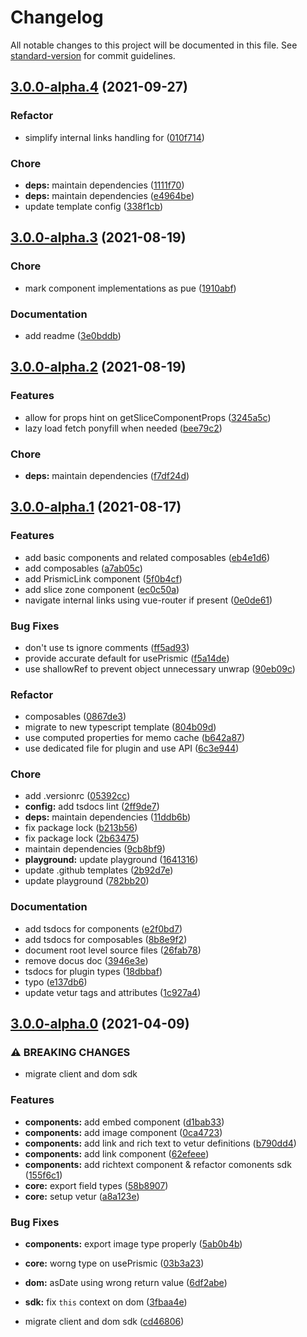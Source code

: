 # Changelog

All notable changes to this project will be documented in this file. See [standard-version](https://github.com/conventional-changelog/standard-version) for commit guidelines.

## [3.0.0-alpha.4](https://github.com/prismicio/prismic-vue/compare/v3.0.0-alpha.3...v3.0.0-alpha.4) (2021-09-27)


### Refactor

* simplify internal links handling for <prismic-rich-text /> ([010f714](https://github.com/prismicio/prismic-vue/commit/010f7147ccc8d57b61aa619ad005f3dd99541941))


### Chore

* **deps:** maintain dependencies ([1111f70](https://github.com/prismicio/prismic-vue/commit/1111f701fbc89baf709acf517b5008a10bea70f7))
* **deps:** maintain dependencies ([e4964be](https://github.com/prismicio/prismic-vue/commit/e4964beea33f1ebc083b6a9f1612aaeeee600bcc))
* update template config ([338f1cb](https://github.com/prismicio/prismic-vue/commit/338f1cbe1606be1e3da83d496c2da0357850681d))

## [3.0.0-alpha.3](https://github.com/prismicio/prismic-vue/compare/v3.0.0-alpha.2...v3.0.0-alpha.3) (2021-08-19)


### Chore

* mark component implementations as pue ([1910abf](https://github.com/prismicio/prismic-vue/commit/1910abf3efd90645fd9f547fcb91675fde455614))


### Documentation

* add readme ([3e0bddb](https://github.com/prismicio/prismic-vue/commit/3e0bddb50bed390bb53972a55d57eedf0facc30b))

## [3.0.0-alpha.2](https://github.com/prismicio/prismic-vue/compare/v3.0.0-alpha.1...v3.0.0-alpha.2) (2021-08-19)


### Features

* allow for props hint on getSliceComponentProps ([3245a5c](https://github.com/prismicio/prismic-vue/commit/3245a5c9f0e536ea02cfffe119edc6f6ba33ba23))
* lazy load fetch ponyfill when needed ([bee79c2](https://github.com/prismicio/prismic-vue/commit/bee79c27032cd229063ee78a9ab5fea3d7124514))


### Chore

* **deps:** maintain dependencies ([f7df24d](https://github.com/prismicio/prismic-vue/commit/f7df24dc7661d418b141f2bb9bb7d7c23ec7fdb8))

## [3.0.0-alpha.1](https://github.com/prismicio/prismic-vue/compare/v3.0.0-alpha.0...v3.0.0-alpha.1) (2021-08-17)


### Features

* add basic components and related composables ([eb4e1d6](https://github.com/prismicio/prismic-vue/commit/eb4e1d6f228b685b85f0f087072943e201842412))
* add composables ([a7ab05c](https://github.com/prismicio/prismic-vue/commit/a7ab05c58eda77f104bfc0aad3d50ab4dbd7019c))
* add PrismicLink component ([5f0b4cf](https://github.com/prismicio/prismic-vue/commit/5f0b4cf0a418973b4af6cea5d804436e3ce840e1))
* add slice zone component ([ec0c50a](https://github.com/prismicio/prismic-vue/commit/ec0c50aa76a020898dadcb2303750b799ff601ef))
* navigate internal links using vue-router if present ([0e0de61](https://github.com/prismicio/prismic-vue/commit/0e0de615266e79fdac09fa49bc999697df3f90f3))


### Bug Fixes

* don't use ts ignore comments ([ff5ad93](https://github.com/prismicio/prismic-vue/commit/ff5ad93404a405dbf84d8201867f6d8eaa768aca))
* provide accurate default for usePrismic ([f5a14de](https://github.com/prismicio/prismic-vue/commit/f5a14de4cae2ce7f1c8dcd93bb5b9ad10b63d078))
* use shallowRef to prevent object unnecessary unwrap ([90eb09c](https://github.com/prismicio/prismic-vue/commit/90eb09cc55651d78d15c00f19e3669f5c1d11813))


### Refactor

* composables ([0867de3](https://github.com/prismicio/prismic-vue/commit/0867de34b7c07c5d6144b0cfcfd8d429dd5f7cdb))
* migrate to new typescript template ([804b09d](https://github.com/prismicio/prismic-vue/commit/804b09d20c8eb46ae93b8fb825fa56bfde7b9fdd))
* use computed properties for memo cache ([b642a87](https://github.com/prismicio/prismic-vue/commit/b642a877d5cf04ac119e0b1cb71a7d49761cfa93))
* use dedicated file for plugin and use API ([6c3e944](https://github.com/prismicio/prismic-vue/commit/6c3e9440e6dadb9488586769754b77def789a35b))


### Chore

* add .versionrc ([05392cc](https://github.com/prismicio/prismic-vue/commit/05392cce6f549afdd4d1d6baf5a076e35c7ddf61))
* **config:** add tsdocs lint ([2ff9de7](https://github.com/prismicio/prismic-vue/commit/2ff9de7b401a4cb06ab00af4ac90506556dcc430))
* **deps:** maintain dependencies ([11ddb6b](https://github.com/prismicio/prismic-vue/commit/11ddb6b99be563428062baa5fcda47799096f420))
* fix package lock ([b213b56](https://github.com/prismicio/prismic-vue/commit/b213b56411ddc896b20e8ced4514d95ed89898b5))
* fix package lock ([2b63475](https://github.com/prismicio/prismic-vue/commit/2b63475c4a5e3a6f6f8ab435c26c36b67b3df697))
* maintain dependencies ([9cb8bf9](https://github.com/prismicio/prismic-vue/commit/9cb8bf92952e831fa2dee49322f8d062bc9b5dcc))
* **playground:** update playground ([1641316](https://github.com/prismicio/prismic-vue/commit/1641316499dfd874ecbb3da5de3dd674ddbdc4c1))
* update .github templates ([2b92d7e](https://github.com/prismicio/prismic-vue/commit/2b92d7e8874d8611445747ba9993ed6938a2153c))
* update playground ([782bb20](https://github.com/prismicio/prismic-vue/commit/782bb2054c1e551e81e27fec12795e37937889d8))


### Documentation

* add tsdocs for components ([e2f0bd7](https://github.com/prismicio/prismic-vue/commit/e2f0bd7f800729e46744383d2ed0b2ef4bda8713))
* add tsdocs for composables ([8b8e9f2](https://github.com/prismicio/prismic-vue/commit/8b8e9f2068c6e4e61e598b68cff0e91129153489))
* document root level source files ([26fab78](https://github.com/prismicio/prismic-vue/commit/26fab78a0796a5842aa5c0f0980bcca5a6a62694))
* remove docus doc ([3946e3e](https://github.com/prismicio/prismic-vue/commit/3946e3e4f54bfa95a5335980e7b48a2ccdc7742c))
* tsdocs for plugin types ([18dbbaf](https://github.com/prismicio/prismic-vue/commit/18dbbafc9f988b19380b0721d448ef1ed6328b61))
* typo ([e137db6](https://github.com/prismicio/prismic-vue/commit/e137db6a407d7ea674380f37c3506217c418680f))
* update vetur tags and attributes ([1c927a4](https://github.com/prismicio/prismic-vue/commit/1c927a4c54e83baba0f6ebb29b0f71292f018b07))

## [3.0.0-alpha.0](https://github.com/prismicio/prismic-vue/compare/v2.0.11...v3.0.0-alpha.0) (2021-04-09)


### ⚠ BREAKING CHANGES

* migrate client and dom sdk

### Features

* **components:** add embed component ([d1bab33](https://github.com/prismicio/prismic-vue/commit/d1bab337902cc1299a1c9d3532d24c3ab82ff775))
* **components:** add image component ([0ca4723](https://github.com/prismicio/prismic-vue/commit/0ca4723eb4394393603af4e8fc6f3dcc1f2ae8cf))
* **components:** add link and rich text to vetur definitions ([b790dd4](https://github.com/prismicio/prismic-vue/commit/b790dd44cd80fb697e162693c2fb320768f71c97))
* **components:** add link component ([62efeee](https://github.com/prismicio/prismic-vue/commit/62efeee35a13c5143ba27fd346b3dae788abd4c3))
* **components:** add richtext component & refactor comonents sdk ([155f6c1](https://github.com/prismicio/prismic-vue/commit/155f6c1145e1daa22adec504c87de76bd92a8dc9))
* **core:** export field types ([58b8907](https://github.com/prismicio/prismic-vue/commit/58b89076f371b99c1d543410fa196960e9b5df24))
* **core:** setup vetur ([a8a123e](https://github.com/prismicio/prismic-vue/commit/a8a123e756f2977b73b713a22572ba242c45b865))


### Bug Fixes

* **components:** export image type properly ([5ab0b4b](https://github.com/prismicio/prismic-vue/commit/5ab0b4b85a9eecbb9beca384ea3e6ef749e03b28))
* **core:** worng type on usePrismic ([03b3a23](https://github.com/prismicio/prismic-vue/commit/03b3a23008b4f8febe1fd9f2b582e9e09f3c00e4))
* **dom:** asDate using wrong return value ([6df2abe](https://github.com/prismicio/prismic-vue/commit/6df2abe71019bf05bf979bac5861732c4c770027))
* **sdk:** fix `this` context on dom ([3fbaa4e](https://github.com/prismicio/prismic-vue/commit/3fbaa4e172dad9e25f2f05c40b1b57d19290c8d9))


* migrate client and dom sdk ([cd46806](https://github.com/prismicio/prismic-vue/commit/cd468068c70ce37b86bdbd17fc4dfdf6e08e2a44))
